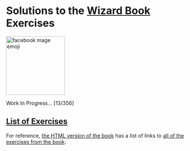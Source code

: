# Solutions to the [Wizard Book][0] Exercises

<img
  src="https://emojipedia-us.s3.amazonaws.com/thumbs/320/facebook/111/mage_1f9d9.png"
  alt="facebook mage emoji"
  width="160px"
  height="160px"
/>

Work In Progress... [13/356]

## [List of Exercises][2]

For reference, [the HTML version of the book][1] has a list of links to [all
of the exercises from the book][0].

[0]: https://mitpress.mit.edu/sicp/ "SICP Home"
[1]: https://mitpress.mit.edu/sicp/full-text/book/book.html "SICP Book"
[2]: https://mitpress.mit.edu/sicp/full-text/book/book-Z-H-37.html "SICP Exercises"


